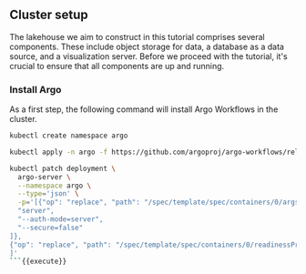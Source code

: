## Cluster setup

The lakehouse we aim to construct in this tutorial comprises several components.
These include object storage for data, a database as a data source, and a visualization server.
Before we proceed with the tutorial, it's crucial to ensure that all components are up and running.

### Install Argo

As a first step, the following command will install Argo Workflows in the cluster.

```bash
kubectl create namespace argo

kubectl apply -n argo -f https://github.com/argoproj/argo-workflows/releases/download/v3.5.2/install.yaml

kubectl patch deployment \
  argo-server \
  --namespace argo \
  --type='json' \
  -p='[{"op": "replace", "path": "/spec/template/spec/containers/0/args", "value": [
  "server",
  "--auth-mode=server",
  "--secure=false"
]},
{"op": "replace", "path": "/spec/template/spec/containers/0/readinessProbe/httpGet/scheme", "value": "HTTP"}
]'
```{{execute}}

